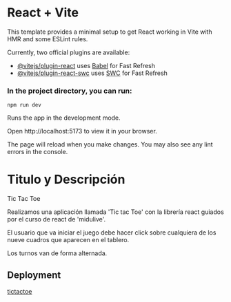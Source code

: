 # React + Vite

This template provides a minimal setup to get React working in Vite with HMR and some ESLint rules.

Currently, two official plugins are available:

- [@vitejs/plugin-react](https://github.com/vitejs/vite-plugin-react/blob/main/packages/plugin-react/README.md) uses [Babel](https://babeljs.io/) for Fast Refresh
- [@vitejs/plugin-react-swc](https://github.com/vitejs/vite-plugin-react-swc) uses [SWC](https://swc.rs/) for Fast Refresh

### In the project directory, you can run:

`npm run dev`

Runs the app in the development mode.

Open http://localhost:5173 to view it in your browser.

The page will reload when you make changes.
You may also see any lint errors in the console.

# Titulo y Descripción

Tic Tac Toe

Realizamos una aplicación llamada 'Tic tac Toe' con la librería react guiados por el curso de react de 'midulive'.

El usuario que va iniciar el juego debe hacer click sobre cualquiera de los nueve cuadros que aparecen en el tablero.

Los turnos van de forma alternada.

## Deployment

[tictactoe](https://tictactoejuego.netlify.app)
